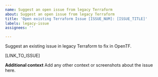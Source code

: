 ```yaml
---
name: Suggest an open issue from legacy Terraform
about: Suggest an open issue from legacy Terraform
title: 'Open existing Terraform Issue [ISSUE_NUM]: [ISSUE_TITLE]'
labels: legacy-issue
assignees: ''

---
```


Suggest an existing issue in legacy Terraform to fix in OpenTF. 

[LINK_TO_ISSUE]

**Additional context**
Add any other context or screenshots about the issue here.

